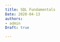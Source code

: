 ```yaml
---
title: SQL Fundamentals
Date: 2020-04-13
authors:
- admin
Draft: true

---
```


<div style = "text-aling: justify>



</div>